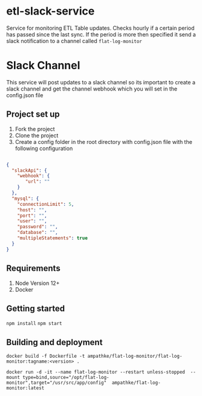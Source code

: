 # etl-slack-service

Service for monitoring ETL Table updates.
Checks hourly if a certain period has passed since the last sync. If the period is more then specified it
send a slack notification to a channel called `flat-log-monitor`

# Slack Channel
This service will post updates to a slack channel so its important to create a slack channel and get
the channel webhook which you will set in the config.json file


## Project set up
1. Fork the project
2. Clone the project
3. Create a config folder in the root directory with config.json file with the following configuration

```json

{
  "slackApi": {
    "webhook": {
       "url": ""
    }
  },
  "mysql": {
    "connectionLimit": 5,
    "host": "",
    "port": "",
    "user": "",
    "password": "",
    "database": "",
    "multipleStatements": true
  }
}

```

## Requirements
1. Node Version 12+
2. Docker

## Getting started
```npm install```
```npm start```


## Building and deployment
```docker build -f Dockerfile -t ampathke/flat-log-monitor/flat-log-monitor:tagname:<version> .```

```docker run -d -it --name flat-log-monitor --restart unless-stopped  --mount type=bind,source="/opt/flat-log-monitor",target="/usr/src/app/config"  ampathke/flat-log-monitor:latest```


